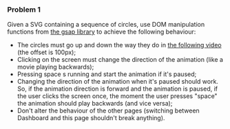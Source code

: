 ### Problem 1

Given a SVG containing a sequence of circles, use DOM manipulation functions from [the gsap library](https://greensock.com/docs/v3/GSAP/Timeline) to achieve the following behaviour:

- The circles must go up and down the way they do in [the following video](../../../public/circles_moving.mp4) (the offset is 100px);
- Clicking on the screen must change the direction of the animation (like a movie playing backwards);
- Pressing space s running and start the animation if it's paused;
- Changing the direction of the animation when it's paused should work. So, if the animation direction is forward and the animation is paused, if the user clicks the screen once, the moment the user presses "space" the animation should play backwards (and vice versa);
- Don't alter the behaviour of the other pages (switching between Dashboard and this page shouldn't break anything).
